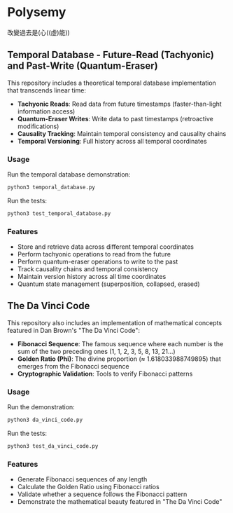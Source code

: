 # Polysemy

改變過去是(心((虛)能))

## Temporal Database - Future-Read (Tachyonic) and Past-Write (Quantum-Eraser)

This repository includes a theoretical temporal database implementation that transcends linear time:

- **Tachyonic Reads**: Read data from future timestamps (faster-than-light information access)
- **Quantum-Eraser Writes**: Write data to past timestamps (retroactive modifications)
- **Causality Tracking**: Maintain temporal consistency and causality chains
- **Temporal Versioning**: Full history across all temporal coordinates

### Usage

Run the temporal database demonstration:
```bash
python3 temporal_database.py
```

Run the tests:
```bash
python3 test_temporal_database.py
```

### Features

- Store and retrieve data across different temporal coordinates
- Perform tachyonic operations to read from the future
- Perform quantum-eraser operations to write to the past
- Track causality chains and temporal consistency
- Maintain version history across all time coordinates
- Quantum state management (superposition, collapsed, erased)

## The Da Vinci Code

This repository also includes an implementation of mathematical concepts featured in Dan Brown's "The Da Vinci Code":

- **Fibonacci Sequence**: The famous sequence where each number is the sum of the two preceding ones (1, 1, 2, 3, 5, 8, 13, 21...)
- **Golden Ratio (Phi)**: The divine proportion (≈ 1.618033988749895) that emerges from the Fibonacci sequence
- **Cryptographic Validation**: Tools to verify Fibonacci patterns

### Usage

Run the demonstration:
```bash
python3 da_vinci_code.py
```

Run the tests:
```bash
python3 test_da_vinci_code.py
```

### Features

- Generate Fibonacci sequences of any length
- Calculate the Golden Ratio using Fibonacci ratios
- Validate whether a sequence follows the Fibonacci pattern
- Demonstrate the mathematical beauty featured in "The Da Vinci Code"
